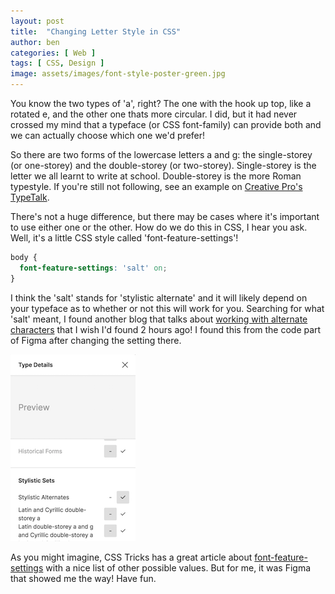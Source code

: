 ```yaml
---
layout: post
title:  "Changing Letter Style in CSS"
author: ben
categories: [ Web ]
tags: [ CSS, Design ]
image: assets/images/font-style-poster-green.jpg
---
```


You know the two types of 'a', right? The one with the hook up top, like a rotated e, and the other one thats more circular. I did, but it had never crossed my mind that a typeface (or CSS font-family) can provide both and we can actually choose which one we'd prefer!

So there are two forms of the lowercase letters a and g: the single-storey (or one-storey) and the double-storey (or two-storey). Single-storey is the letter we all learnt to write at school. Double-storey is the more Roman typestyle. If you're still not following, see an example on [Creative Pro's TypeTalk](https://creativepro.com/typetalk-two-story-type/).

There's not a huge difference, but there may be cases where it's important to use either one or the other. How do we do this in CSS, I hear you ask. Well, it's a little CSS style called 'font-feature-settings'!

```css
body {
  font-feature-settings: 'salt' on;
}
```

I think the 'salt' stands for 'stylistic alternate' and it will likely depend on your typeface as to whether or not this will work for you. Searching for what 'salt' meant, I found another blog that talks about [working with alternate characters](http://blog.fonts.com/2016/05/27/working-with-alternate-characters/) that I wish I'd found 2 hours ago! I found this from the code part of Figma after changing the setting there.

![alt text](/assets/images/figma-salt.png "Setting alternate font styling in Figma")

As you might imagine, CSS Tricks has a great article about [font-feature-settings](https://css-tricks.com/almanac/properties/f/font-feature-settings/) with a nice list of other possible values. But for me, it was Figma that showed me the way! Have fun.
